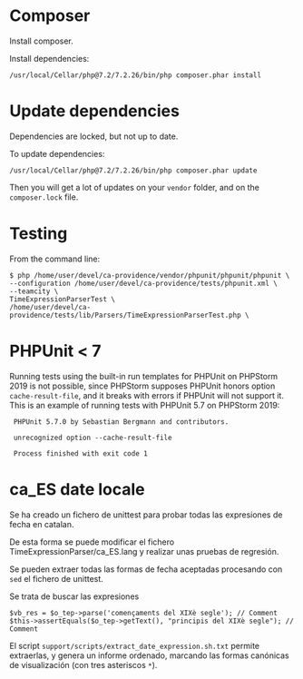 
Composer
========

Install composer.

Install dependencies:

    /usr/local/Cellar/php@7.2/7.2.26/bin/php composer.phar install 

Update dependencies 
=============

Dependencies are locked, but not up to date.

To update dependencies:

    /usr/local/Cellar/php@7.2/7.2.26/bin/php composer.phar update 

Then you will get a lot of updates on your `vendor` folder, and on the `composer.lock` file.


Testing
=======

From the command line:

    $ php /home/user/devel/ca-providence/vendor/phpunit/phpunit/phpunit \
    --configuration /home/user/devel/ca-providence/tests/phpunit.xml \
    --teamcity \
    TimeExpressionParserTest \
    /home/user/devel/ca-providence/tests/lib/Parsers/TimeExpressionParserTest.php \
    

PHPUnit < 7
===========

Running tests using the built-in run templates for PHPUnit on PHPStorm 2019 is not possible, 
since PHPStorm supposes PHPUnit
 honors option `cache-result-file`, and it breaks with errors if PHPUnit will not support it. 
 This is an example of running 
 tests with PHPUnit 5.7 on PHPStorm 2019:
 
 
     PHPUnit 5.7.0 by Sebastian Bergmann and contributors.
     
     unrecognized option --cache-result-file
     
     Process finished with exit code 1
   
   

ca_ES date locale
=================

Se ha creado un fichero de unittest para probar todas las expresiones de fecha en catalan.

De esta forma se puede modificar el fichero TimeExpressionParser/ca_ES.lang y realizar unas pruebas de regresión.

Se pueden extraer todas las formas de fecha aceptadas procesando con `sed` el fichero de unittest.

Se trata de buscar las expresiones

    $vb_res = $o_tep->parse('començaments del XIXè segle'); // Comment
    $this->assertEquals($o_tep->getText(), "principis del XIXè segle"); // Comment
    
El script `support/scripts/extract_date_expression.sh.txt` permite extraerlas, y genera
un informe ordenado, marcando las formas canónicas de visualización (con tres asteriscos `*`).
